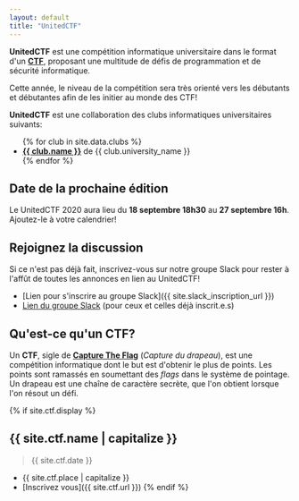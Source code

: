 ```yaml
---
layout: default
title: "UnitedCTF"
---
```


**UnitedCTF** est une compétition informatique universitaire dans le format d'un **[CTF](#quest-ce-quun-ctf)**, proposant une multitude de défis de programmation et de sécurité informatique. 

Cette année, le niveau de la compétition sera très orienté vers les débutants et débutantes afin de les initier au monde des CTF!
 
**UnitedCTF** est une collaboration des clubs informatiques universitaires suivants:
<ul>  
  {% for club in site.data.clubs %}
  <li>
    <b><a href="{{ club.url }}">{{ club.name }}</a></b> de {{ club.university_name }}
  </li>
  {% endfor %}
</ul>

## Date de la prochaine édition
Le UnitedCTF 2020 aura lieu du <b>18 septembre 18h30</b> au <b>27 septembre 16h</b>. Ajoutez-le à votre calendrier!

## Rejoignez la discussion
Si ce n'est pas déjà fait, inscrivez-vous sur notre groupe Slack pour rester à l'affût de toutes les annonces en lien au UnitedCTF!

- [Lien pour s'inscrire au groupe Slack]({{ site.slack_inscription_url }})
- [Lien du groupe Slack](https://united-ctf.slack.com) (pour ceux et celles déjà inscrit.e.s)

## Qu'est-ce qu'un CTF?

Un **CTF**, sigle de **[Capture The Flag](https://fr.wikipedia.org/wiki/Capture_du_drapeau#En_s%C3%A9curit%C3%A9_de_l'information)** (_Capture du drapeau_), est une compétition informatique dont le but est d'obtenir le plus de points. Les points sont ramassés en soumettant des *flags* dans le système de pointage. Un drapeau est une chaîne de caractère secrète, que l'on obtient lorsque l'on résout un défi.

{% if site.ctf.display %}
## {{ site.ctf.name | capitalize }}

> {{ site.ctf.date }}

- {{ site.ctf.place | capitalize }}
- [Inscrivez vous]({{ site.ctf.url }})
{% endif %}
